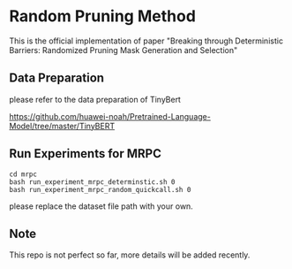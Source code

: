 # Random Pruning Method

This is the official implementation of paper "Breaking through Deterministic Barriers: Randomized Pruning Mask Generation and Selection"

## Data Preparation

please refer to the data preparation of TinyBert

https://github.com/huawei-noah/Pretrained-Language-Model/tree/master/TinyBERT

## Run Experiments for MRPC

```
cd mrpc
bash run_experiment_mrpc_determinstic.sh 0
bash run_experiment_mrpc_random_quickcall.sh 0
```

please replace the dataset file path with your own.

## Note

This repo is not perfect so far, more details will be added recently.
